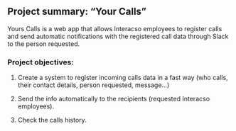 

## Project summary: “Your Calls”

Yours Calls is a web app that allows Interacso employees to register calls and send automatic notifications with the registered call data through Slack to the person requested.

### Project objectives:

1. Create a system to register incoming calls data in a fast way (who calls, their contact details, person requested, message...)

2. Send the info automatically to the recipients (requested Interacso employees).

3. Check the calls history.
















